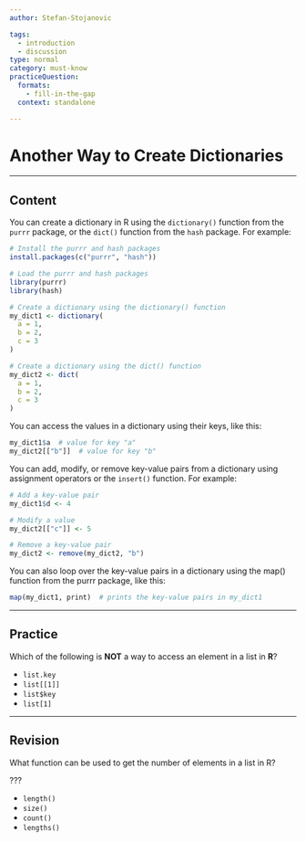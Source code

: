 ```yaml
---
author: Stefan-Stojanovic

tags:
  - introduction
  - discussion
type: normal
category: must-know
practiceQuestion:
  formats:
    - fill-in-the-gap
  context: standalone

---
```


# Another Way to Create Dictionaries

---

## Content

You can create a dictionary in R using the `dictionary()` function from the `purrr` package, or the `dict()` function from the `hash` package. For example:

```r
# Install the purrr and hash packages
install.packages(c("purrr", "hash"))

# Load the purrr and hash packages
library(purrr)
library(hash)

# Create a dictionary using the dictionary() function
my_dict1 <- dictionary(
  a = 1,
  b = 2,
  c = 3
)

# Create a dictionary using the dict() function
my_dict2 <- dict(
  a = 1,
  b = 2,
  c = 3
)
```

You can access the values in a dictionary using their keys, like this:
```r
my_dict1$a  # value for key "a"
my_dict2[["b"]]  # value for key "b"
```

You can add, modify, or remove key-value pairs from a dictionary using assignment operators or the `insert()` function. For example:
```r
# Add a key-value pair
my_dict1$d <- 4

# Modify a value
my_dict2[["c"]] <- 5

# Remove a key-value pair
my_dict2 <- remove(my_dict2, "b")
```

You can also loop over the key-value pairs in a dictionary using the map() function from the purrr package, like this:
```r
map(my_dict1, print)  # prints the key-value pairs in my_dict1
```



---
## Practice

Which of the following is **NOT** a way to access an element in a list in **R**?

- `list.key`
- `list[[1]]`
- `list$key`
- `list[1]`

---
## Revision

What function can be used to get the number of elements in a list in R?

???

- `length()`
- `size()`
- `count()`
- `lengths()`